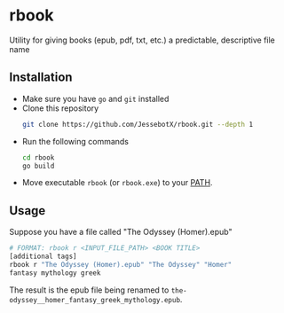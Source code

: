 # rbook
Utility for giving books (epub, pdf, txt, etc.) a predictable, descriptive file name

## Installation
* Make sure you have `go` and `git` installed
* Clone this repository
  ```sh
  git clone https://github.com/JessebotX/rbook.git --depth 1
  ```
* Run the following commands
  ```sh
  cd rbook
  go build
  ```
* Move executable `rbook` (or `rbook.exe`) to your [PATH](https://katiek2.github.io/path-doc/).

## Usage
Suppose you have a file called "The Odyssey (Homer).epub"

```sh
# FORMAT: rbook r <INPUT_FILE_PATH> <BOOK TITLE>
[additional tags]
rbook r "The Odyssey (Homer).epub" "The Odyssey" "Homer"
fantasy mythology greek
```

The result is the epub file being renamed to
`the-odyssey__homer_fantasy_greek_mythology.epub`.
